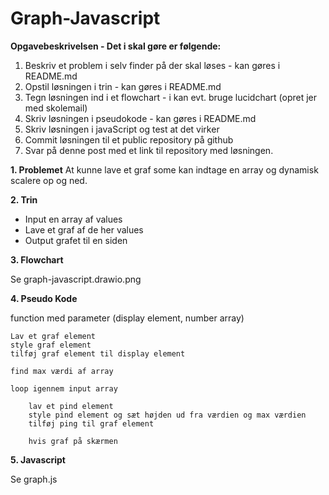 # Graph-Javascript

**Opgavebeskrivelsen - Det i skal gøre er følgende:**

1. Beskriv et problem i selv finder på der skal løses - kan gøres i README.md
2. Opstil løsningen i trin - kan gøres i README.md
3. Tegn løsningen ind i et flowchart - i kan evt. bruge lucidchart (opret jer med skolemail)
4. Skriv løsningen i pseudokode - kan gøres i README.md
5. Skriv løsningen i javaScript og test at det virker
6. Commit løsningen til et public repository på github
7. Svar på denne post med et link til repository med løsningen.

**1. Problemet**
At kunne lave et graf some kan indtage en array og dynamisk scalere op og ned.

**2. Trin**

- Input en array af values
- Lave et graf af de her values
- Output grafet til en siden

**3. Flowchart**

Se graph-javascript.drawio.png

**4. Pseudo Kode**

function med parameter (display element, number array)

    Lav et graf element
    style graf element
    tilføj graf element til display element

    find max værdi af array

    loop igennem input array

    	lav et pind element
    	style pind element og sæt højden ud fra værdien og max værdien
    	tilføj ping til graf element

    	hvis graf på skærmen

**5. Javascript**

Se graph.js
